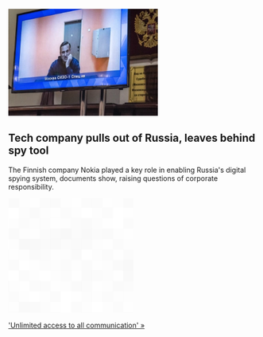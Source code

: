 
![Tech company pulls out of Russia, leaves behind spy tool](./20220329115844.png)
## Tech company pulls out of Russia, leaves behind spy tool

The Finnish company Nokia played a key role in enabling Russia's digital spying system, documents show, raising questions of corporate responsibility.

![pic](../square_bg.png)

['Unlimited access to all communication' »](https://www.yahoo.com/news/nokia-pulled-russia-vast-surveillance-182920313.html)
